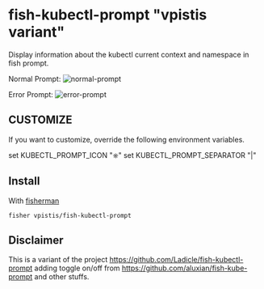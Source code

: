 # fish-kubectl-prompt "vpistis variant"


Display information about the kubectl current context and namespace in fish prompt.

Normal Prompt: ![normal-prompt](https://raw.githubusercontent.com/vpistis/fish-kubectl-prompt/master/kubect_status_1.png)

Error Prompt: ![error-prompt](https://raw.githubusercontent.com/vpistis/fish-kubectl-prompt/master/kubect_status_error.png)

## CUSTOMIZE

If you want to customize, override the following environment variables.

set KUBECTL_PROMPT_ICON "⎈"
set KUBECTL_PROMPT_SEPARATOR "|"

## Install

With [fisherman]
```
fisher vpistis/fish-kubectl-prompt
```
[fisherman]: https://github.com/fisherman/fisherman

## Disclaimer
This is a variant of the project https://github.com/Ladicle/fish-kubectl-prompt adding toggle on/off from https://github.com/aluxian/fish-kube-prompt and other stuffs.
